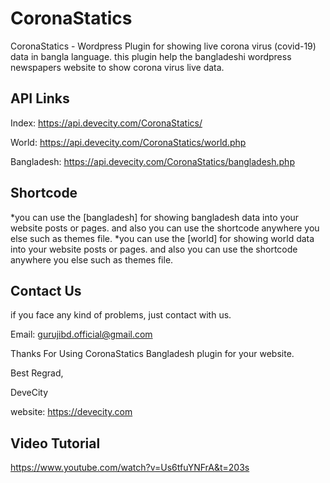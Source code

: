 # CoronaStatics
CoronaStatics - Wordpress Plugin for showing live corona virus (covid-19) data in bangla language. this plugin help the bangladeshi wordpress newspapers website to show corona virus live data.

API Links
-------------------------------------------------------------------
Index: https://api.devecity.com/CoronaStatics/

World: https://api.devecity.com/CoronaStatics/world.php

Bangladesh: https://api.devecity.com/CoronaStatics/bangladesh.php

Shortcode
-------------------------------------------------------------------
*you can use the [bangladesh] for showing bangladesh data into your website posts or pages. and also you can use the shortcode anywhere you else such as themes file.
*you can use the [world] for showing world data into your website posts or pages. and also you can use the shortcode anywhere you else such as themes file.

Contact Us
-------------------------------------------------------------------
if you face any kind of problems, just contact with us.

Email: gurujibd.official@gmail.com

Thanks For Using CoronaStatics Bangladesh plugin for your website.

Best Regrad,

DeveCity

website: https://devecity.com

Video Tutorial
-------------------------------------------------------------------
https://www.youtube.com/watch?v=Us6tfuYNFrA&t=203s

